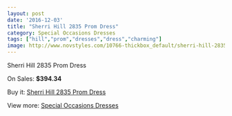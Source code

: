 ```yaml
---
layout: post
date: '2016-12-03'
title: "Sherri Hill 2835 Prom Dress"
category: Special Occasions Dresses
tags: ["hill","prom","dresses","dress","charming"]
image: http://www.novstyles.com/10766-thickbox_default/sherri-hill-2835-prom-dress.jpg
---
```

Sherri Hill 2835 Prom Dress

On Sales: **$394.34**
<a href="https://www.novstyles.com/en/special-occasions-dresses/7800-sherri-hill-2835-prom-dress.html"><amp-img layout="responsive" width="600" height="600" src="//www.novstyles.com/10766-thickbox_default/sherri-hill-2835-prom-dress.jpg" alt="Sherri Hill 2835 Prom Dress 0" /></a>

Buy it: [Sherri Hill 2835 Prom Dress](https://www.novstyles.com/en/special-occasions-dresses/7800-sherri-hill-2835-prom-dress.html "Sherri Hill 2835 Prom Dress")

View more: [Special Occasions Dresses](https://www.novstyles.com/en/51-special-occasions-dresses "Special Occasions Dresses")